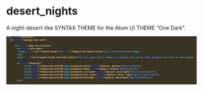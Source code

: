 # desert_nights
A night-desert-like SYNTAX THEME for the Atom UI THEME "One Dark".

![screenshot](https://raw.githubusercontent.com/alpin111/desert_nights/master/src.png)
